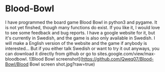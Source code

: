 # Blood-Bowl
I have programmed the board game Blood Bowl in python3 and pygame. It is not yet finshed, though many functions do exist. If you like it, I would love to see some feedback and
bug reports.
I have a google website for it, but it's currently in Swedish, and the game is also only available in Swedish. I will make a English version of the website and the game if
anybody is interested...
But if you either talk Swedish or want to try it out anyways, you can download it directly from github or go to sites.google.com/view/max-bloodbowl.
![Blood Bowl screenshot](https://github.com/Qweq07/Blood-Bowl/Blood Bowl screen shot.jpg?raw=true)
